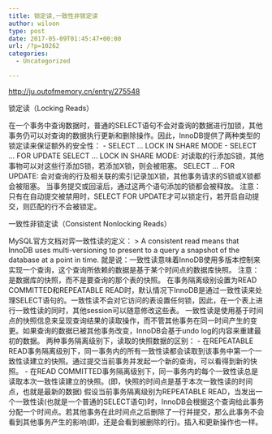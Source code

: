 ```yaml
---
title: 锁定读,一致性非锁定读
author: wiloon
type: post
date: 2017-05-09T01:45:47+00:00
url: /?p=10262
categories:
  - Uncategorized

---
```

http://ju.outofmemory.cn/entry/275548

锁定读（Locking Reads）

在一个事务中查询数据时，普通的SELECT语句不会对查询的数据进行加锁，其他事务仍可以对查询的数据执行更新和删除操作。因此，InnoDB提供了两种类型的锁定读来保证额外的安全性： - SELECT ... LOCK IN SHARE MODE - SELECT ... FOR UPDATE SELECT ... LOCK IN SHARE MODE: 对读取的行添加S锁，其他事物可以对这些行添加S锁，若添加X锁，则会被阻塞。 SELECT ... FOR UPDATE: 会对查询的行及相关联的索引记录加X锁，其他事务请求的S锁或X锁都会被阻塞。 当事务提交或回滚后，通过这两个语句添加的锁都会被释放。 注意：只有在自动提交被禁用时，SELECT FOR UPDATE才可以锁定行，若开启自动提交，则匹配的行不会被锁定。

一致性非锁定读（Consistent Nonlocking Reads）

MySQL官方文档对弈一致性读的定义： > A consistent read means that InnoDB uses multi-versioning to present to a query a snapshot of the database at a point in time. 就是说：一致性读意味着InnoDB使用多版本控制来实现一个查询，这个查询所依赖的数据是基于某个时间点的数据库快照。 注意：是数据库的快照，而不是要查询的那个表的快照。 在事务隔离级别设置为READ COMMITTED和REPEATABLE READ时，默认情况下InnoDB是通过一致性读来处理SELECT语句的。一致性读不会对它访问的表设置任何锁，因此，在一个表上进行一致性读的同时，其他session可以随意修改这些表。 一致性读是使用基于时间点的快照信息来呈现查询结果的读取操作，而不管其他事务在同一时间产生的变更。如果查询的数据已被其他事务改变，InnoDB会基于undo log的内容来重建最初的数据。 两种事务隔离级别下，读取的快照数据的区别： - 在REPEATABLE READ事务隔离级别下，同一事务内的所有一致性读都会读取到该事务中第一个一致性读建立的快照。通过提交当前事务并发起一个新的查询，可以看得到新的快照。 - 在READ COMMITTED事务隔离级别下，同一事务内的每个一致性读总是读取本次一致性读建立的快照。(即，快照的时间点是基于本次一致性读的时间点，也就是最新的数据) 假设当前事务隔离级别为REPEATABLE READ，当发出一个一致性读(也就是一个普通的SELECT语句)时，InnoDB会根据这个查询给此事务分配一个时间点。若其他事务在此时间点之后删除了一行并提交，那么此事务不会看到其他事务产生的影响(即，还是会看到被删除的行)。插入和更新操作也一样。